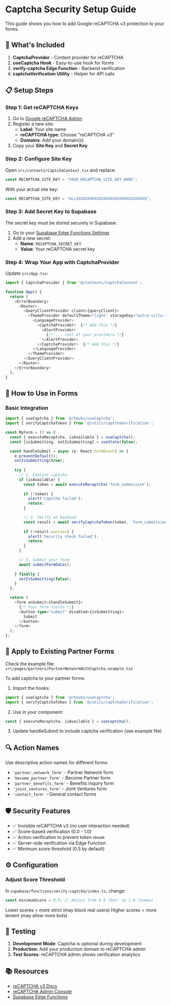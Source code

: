 # Captcha Security Setup Guide

This guide shows you how to add Google reCAPTCHA v3 protection to your forms.

## 🔐 What's Included

1. **CaptchaProvider** - Context provider for reCAPTCHA
2. **useCaptcha Hook** - Easy-to-use hook for forms
3. **verify-captcha Edge Function** - Backend verification
4. **captchaVerification Utility** - Helper for API calls

## 📋 Setup Steps

### Step 1: Get reCAPTCHA Keys

1. Go to [Google reCAPTCHA Admin](https://www.google.com/recaptcha/admin)
2. Register a new site:
   - **Label**: Your site name
   - **reCAPTCHA type**: Choose "reCAPTCHA v3"
   - **Domains**: Add your domain(s)
3. Copy your **Site Key** and **Secret Key**

### Step 2: Configure Site Key

Open `src/contexts/CaptchaContext.tsx` and replace:

```typescript
const RECAPTCHA_SITE_KEY = "YOUR_RECAPTCHA_SITE_KEY_HERE";
```

With your actual site key:

```typescript
const RECAPTCHA_SITE_KEY = "6LcXXXXXXXXXXXXXXXXXXXXXXXXXXXXXXX";
```

### Step 3: Add Secret Key to Supabase

The secret key must be stored securely in Supabase:

1. Go to your [Supabase Edge Functions Settings](https://supabase.com/dashboard/project/zymrajuuyyfkzdmptebl/settings/functions)
2. Add a new secret:
   - **Name**: `RECAPTCHA_SECRET_KEY`
   - **Value**: Your reCAPTCHA secret key

### Step 4: Wrap Your App with CaptchaProvider

Update `src/App.tsx`:

```typescript
import { CaptchaProvider } from '@/contexts/CaptchaContext';

function App() {
  return (
    <ErrorBoundary>
      <Router>
        <QueryClientProvider client={queryClient}>
          <ThemeProvider defaultTheme="light" storageKey="astra-villa-theme">
            <LanguageProvider>
              <CaptchaProvider>  {/* Add this */}
                <AlertProvider>
                  {/* ... rest of your providers */}
                </AlertProvider>
              </CaptchaProvider>  {/* Add this */}
            </LanguageProvider>
          </ThemeProvider>
        </QueryClientProvider>
      </Router>
    </ErrorBoundary>
  );
}
```

## 🎯 How to Use in Forms

### Basic Integration

```typescript
import { useCaptcha } from '@/hooks/useCaptcha';
import { verifyCaptchaToken } from '@/utils/captchaVerification';

const MyForm = () => {
  const { executeRecaptcha, isAvailable } = useCaptcha();
  const [isSubmitting, setIsSubmitting] = useState(false);

  const handleSubmit = async (e: React.FormEvent) => {
    e.preventDefault();
    setIsSubmitting(true);
    
    try {
      // 1. Execute captcha
      if (isAvailable) {
        const token = await executeRecaptcha('form_submission');
        
        if (!token) {
          alert('Captcha failed');
          return;
        }

        // 2. Verify on backend
        const result = await verifyCaptchaToken(token, 'form_submission');
        
        if (!result.success) {
          alert('Security check failed');
          return;
        }
      }

      // 3. Submit your form
      await submitFormData();
      
    } finally {
      setIsSubmitting(false);
    }
  };

  return (
    <form onSubmit={handleSubmit}>
      {/* Your form fields */}
      <button type="submit" disabled={isSubmitting}>
        Submit
      </button>
    </form>
  );
};
```

## 📝 Apply to Existing Partner Forms

Check the example file: `src/pages/partners/PartnerNetworkWithCaptcha.example.tsx`

To add captcha to your partner forms:

1. Import the hooks:
```typescript
import { useCaptcha } from '@/hooks/useCaptcha';
import { verifyCaptchaToken } from '@/utils/captchaVerification';
```

2. Use in your component:
```typescript
const { executeRecaptcha, isAvailable } = useCaptcha();
```

3. Update handleSubmit to include captcha verification (see example file)

## 🔍 Action Names

Use descriptive action names for different forms:
- `'partner_network_form'` - Partner Network form
- `'become_partner_form'` - Become Partner form
- `'partner_benefits_form'` - Benefits inquiry form
- `'joint_ventures_form'` - Joint Ventures form
- `'contact_form'` - General contact forms

## 🛡️ Security Features

- ✅ Invisible reCAPTCHA v3 (no user interaction needed)
- ✅ Score-based verification (0.0 - 1.0)
- ✅ Action verification to prevent token reuse
- ✅ Server-side verification via Edge Function
- ✅ Minimum score threshold (0.5 by default)

## ⚙️ Configuration

### Adjust Score Threshold

In `supabase/functions/verify-captcha/index.ts`, change:

```typescript
const minimumScore = 0.5; // Adjust from 0.0 (bot) to 1.0 (human)
```

Lower scores = more strict (may block real users)
Higher scores = more lenient (may allow more bots)

## 🧪 Testing

1. **Development Mode**: Captcha is optional during development
2. **Production**: Add your production domain to reCAPTCHA admin
3. **Test Scores**: reCAPTCHA admin shows verification analytics

## 📚 Resources

- [reCAPTCHA v3 Docs](https://developers.google.com/recaptcha/docs/v3)
- [reCAPTCHA Admin Console](https://www.google.com/recaptcha/admin)
- [Supabase Edge Functions](https://supabase.com/docs/guides/functions)

